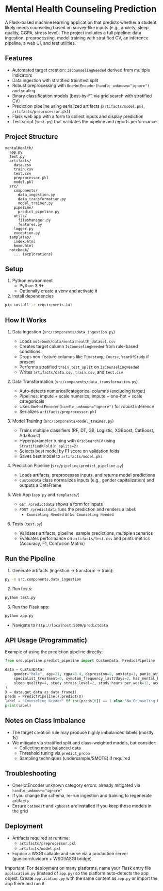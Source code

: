 # Mental Health Counseling Prediction

A Flask-based machine learning application that predicts whether a student likely needs counseling based on survey-like inputs (e.g., anxiety, sleep quality, CGPA, stress level). The project includes a full pipeline: data ingestion, preprocessing, model training with stratified CV, an inference pipeline, a web UI, and test utilities.

## Features

- Automated target creation: `IsCounselingNeeded` derived from multiple indicators
- Data ingestion with stratified train/test split
- Robust preprocessing with `OneHotEncoder(handle_unknown="ignore")` and scaling
- Binary classification models (best-by-F1 via grid search with stratified CV)
- Prediction pipeline using serialized artifacts (`artifacts/model.pkl`, `artifacts/preprocessor.pkl`)
- Flask web app with a form to collect inputs and display prediction
- Test script (`test.py`) that validates the pipeline and reports performance

## Project Structure

```
mentalHealth/
  app.py
  test.py
  artifacts/
    data.csv
    train.csv
    test.csv
    preprocessor.pkl
    model.pkl
  src/
    components/
      data_ingestion.py
      data_transformation.py
      model_trainer.py
    pipeline/
      predict_pipeline.py
    utils/
      filesManager.py
      features.py
    logger.py
    exception.py
  templates/
    index.html
    home.html
  notebook/
    ... (explorations)
```

## Setup

1. Python environment
   - Python 3.8+
   - Optionally create a venv and activate it
2. Install dependencies

```bash
pip install -r requirements.txt
```

## How It Works

1. Data Ingestion (`src/components/data_ingestion.py`)

   - Loads `notebook/data/mentalhealth_dataset.csv`
   - Creates target column `IsCounselingNeeded` from rule-based conditions
   - Drops non-feature columns like `Timestamp`, `Course`, `YearOfStudy` if present
   - Performs stratified `train_test_split` on `IsCounselingNeeded`
   - Writes `artifacts/data.csv`, `train.csv`, and `test.csv`

2. Data Transformation (`src/components/data_transformation.py`)

   - Auto-detects numerical/categorical columns (excluding target)
   - Pipelines: impute + scale numerics; impute + one-hot + scale categoricals
   - Uses `OneHotEncoder(handle_unknown="ignore")` for robust inference
   - Serializes `artifacts/preprocessor.pkl`

3. Model Training (`src/components/model_trainer.py`)

   - Trains multiple classifiers (RF, DT, GB, Logistic, XGBoost, CatBoost, AdaBoost)
   - Hyperparameter tuning with `GridSearchCV` using `StratifiedKFold(n_splits=2)`
   - Selects best model by F1 score on validation folds
   - Saves best model to `artifacts/model.pkl`

4. Prediction Pipeline (`src/pipeline/predict_pipeline.py`)

   - Loads artifacts, preprocesses inputs, and returns model predictions
   - `CustomData` class normalizes inputs (e.g., gender capitalization) and outputs a DataFrame

5. Web App (`app.py` and `templates/`)

   - `GET /predictdata` shows a form for inputs
   - `POST /predictdata` runs the prediction and renders a label:
     - `Counseling Needed` or `No Counseling Needed`

6. Tests (`test.py`)
   - Validates artifacts, pipeline, sample predictions, multiple scenarios
   - Evaluates performance on `artifacts/test.csv` and prints metrics (Accuracy, F1, Confusion Matrix)

## Run the Pipeline

1. Generate artifacts (ingestion → transform → train):

```bash
py -m src.components.data_ingestion
```

2. Run tests:

```bash
python test.py
```

3. Run the Flask app:

```bash
python app.py
```

- Navigate to `http://localhost:5000/predictdata`

## API Usage (Programmatic)

Example of using the prediction pipeline directly:

```python
from src.pipeline.predict_pipeline import CustomData, PredictPipeline

data = CustomData(
    gender="Male", age=21, cgpa=3.4, depression=0, anxiety=1, panic_attack=0,
    specialist_treatment=0, symptom_frequency_last7days=2, has_mental_health_support=1,
    sleep_quality=4, study_stress_level=2, study_hours_per_week=12, academic_engagement=4
)
X = data.get_data_as_data_frame()
preds = PredictPipeline().predict(X)
label = "Counseling Needed" if int(preds[0]) == 1 else "No Counseling Needed"
print(label)
```

## Notes on Class Imbalance

- The target creation rule may produce highly imbalanced labels (mostly 1s)
- We mitigate via stratified split and class-weighted models, but consider:
  - Collecting more balanced data
  - Threshold tuning via `predict_proba`
  - Sampling techniques (undersample/SMOTE) if required

## Troubleshooting

- OneHotEncoder unknown category errors: already mitigated via `handle_unknown="ignore"`
- If you change the schema, re-run ingestion and training to regenerate artifacts
- Ensure `catboost` and `xgboost` are installed if you keep those models in the grid

## Deployment

- Artifacts required at runtime:
  - `artifacts/preprocessor.pkl`
  - `artifacts/model.pkl`
- Expose a WSGI callable and serve via a production server (gunicorn/uvicorn + WSGI/ASGI bridge)

Important: For deployment on many platforms, name your Flask entry file `application.py` (instead of `app.py`) so the platform auto-detects the app object. Create `application.py` with the same content as `app.py` or import the app there and run it.

<!-- IsCounselingNeeded
1    0.997
0    0.003
Name: proportion, dtype: float64 -->
